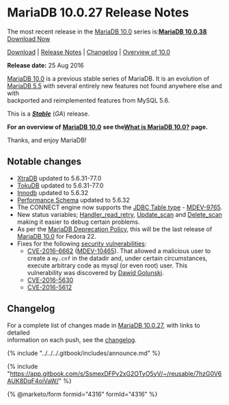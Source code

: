 # MariaDB 10.0.27 Release Notes

The most recent release in the [MariaDB 10.0](changes-improvements-in-mariadb-10-0.md) series is:[**MariaDB 10.0.38**](mariadb-10038-release-notes.md) [Download Now](https://downloads.mariadb.org/mariadb/10.0.38)

[Download](https://downloads.mariadb.org/mariadb/10.0.27) | [Release Notes](mariadb-10027-release-notes.md) | [Changelog](../../changelogs/changelogs-mariadb-100-series/mariadb-10027-changelog.md) | [Overview of 10.0](changes-improvements-in-mariadb-10-0.md)

**Release date:** 25 Aug 2016

[MariaDB 10.0](changes-improvements-in-mariadb-10-0.md) is a previous stable series of MariaDB. It is an evolution of [MariaDB 5.5](../release-notes-mariadb-5-5-series/changes-improvements-in-mariadb-5-5.md) with several entirely new features not found anywhere else and with\
backported and reimplemented features from MySQL 5.6.

This is a [_**Stable**_](../../about/release-criteria.md) (_GA_) release.

**For an overview of** [**MariaDB 10.0**](changes-improvements-in-mariadb-10-0.md) **see the**[**What is MariaDB 10.0?**](changes-improvements-in-mariadb-10-0.md) **page.**

Thanks, and enjoy MariaDB!

## Notable changes

* [XtraDB](https://app.gitbook.com/s/SsmexDFPv2xG2OTyO5yV/server-usage/storage-engines/innodb) updated to 5.6.31-77.0
* [TokuDB](https://app.gitbook.com/s/SsmexDFPv2xG2OTyO5yV/server-usage/storage-engines/legacy-storage-engines/tokudb) updated to 5.6.31-77.0
* [Innodb](https://app.gitbook.com/s/SsmexDFPv2xG2OTyO5yV/server-usage/storage-engines/innodb) updated to 5.6.32
* [Performance Schema](https://app.gitbook.com/s/SsmexDFPv2xG2OTyO5yV/reference/system-tables/performance-schema) updated to 5.6.32
* The CONNECT engine now supports the [JDBC Table type](https://app.gitbook.com/s/SsmexDFPv2xG2OTyO5yV/server-usage/storage-engines/connect/connect-table-types/connect-jdbc-table-type-accessing-tables-from-another-dbms) - [MDEV-9765](https://jira.mariadb.org/browse/MDEV-9765).
* New status variables; [Handler\_read\_retry](https://app.gitbook.com/s/SsmexDFPv2xG2OTyO5yV/server-management/variables-and-modes/server-status-variables#handler_read_retry), [Update\_scan](https://app.gitbook.com/s/SsmexDFPv2xG2OTyO5yV/server-management/variables-and-modes/server-status-variables#update_scan) and [Delete\_scan](https://app.gitbook.com/s/SsmexDFPv2xG2OTyO5yV/server-management/variables-and-modes/server-status-variables#delete_scan) making it easier to debug certain problems.
* As per the [MariaDB Deprecation Policy](../../about/platform-deprecation-policy.md), this will be the last release of [MariaDB 10.0](changes-improvements-in-mariadb-10-0.md) for Fedora 22.
* Fixes for the following [security vulnerabilities](https://app.gitbook.com/s/SsmexDFPv2xG2OTyO5yV/security/securing-mariadb/security):
  * [CVE-2016-6662](https://cve.mitre.org/cgi-bin/cvename.cgi?name=CVE-2016-6662) ([MDEV-10465](https://jira.mariadb.org/browse/MDEV-10465)). That allowed a malicious user to create a `my.cnf` in the datadir and, under certain circumstances, execute arbitrary code as mysql (or even root) user. This vulnerability was discovered by [Dawid Golunski](https://legalhackers.com).
  * [CVE-2016-5630](https://cve.mitre.org/cgi-bin/cvename.cgi?name=CVE-2016-5630)
  * [CVE-2016-5612](https://cve.mitre.org/cgi-bin/cvename.cgi?name=CVE-2016-5612)

## Changelog

For a complete list of changes made in [MariaDB 10.0.27](mariadb-10027-release-notes.md), with links to detailed\
information on each push, see the [changelog](../../changelogs/changelogs-mariadb-100-series/mariadb-10027-changelog.md).

{% include "../../../.gitbook/includes/announce.md" %}

{% include "https://app.gitbook.com/s/SsmexDFPv2xG2OTyO5yV/~/reusable/7hzG0V6AUK8DqF4oiVaW/" %}

{% @marketo/form formid="4316" formId="4316" %}
